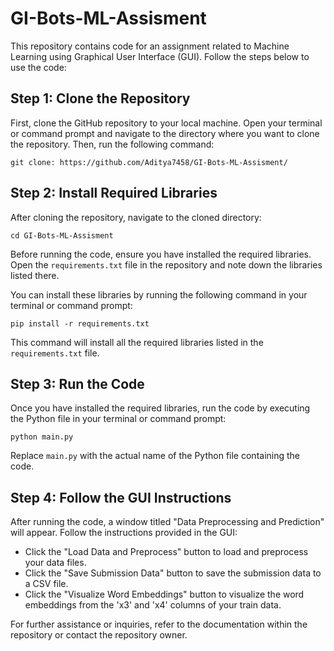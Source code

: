 # GI-Bots-ML-Assisment

This repository contains code for an assignment related to Machine Learning using Graphical User Interface (GUI). Follow the steps below to use the code:

## Step 1: Clone the Repository

First, clone the GitHub repository to your local machine. Open your terminal or command prompt and navigate to the directory where you want to clone the repository. Then, run the following command:

```
git clone: https://github.com/Aditya7458/GI-Bots-ML-Assisment/
```

## Step 2: Install Required Libraries

After cloning the repository, navigate to the cloned directory:

```
cd GI-Bots-ML-Assisment
```

Before running the code, ensure you have installed the required libraries. Open the `requirements.txt` file in the repository and note down the libraries listed there.

You can install these libraries by running the following command in your terminal or command prompt:

```
pip install -r requirements.txt
```

This command will install all the required libraries listed in the `requirements.txt` file.

## Step 3: Run the Code

Once you have installed the required libraries, run the code by executing the Python file in your terminal or command prompt:

```
python main.py
```

Replace `main.py` with the actual name of the Python file containing the code.

## Step 4: Follow the GUI Instructions

After running the code, a window titled "Data Preprocessing and Prediction" will appear. Follow the instructions provided in the GUI:

- Click the "Load Data and Preprocess" button to load and preprocess your data files.
- Click the "Save Submission Data" button to save the submission data to a CSV file.
- Click the "Visualize Word Embeddings" button to visualize the word embeddings from the 'x3' and 'x4' columns of your train data.

For further assistance or inquiries, refer to the documentation within the repository or contact the repository owner.
